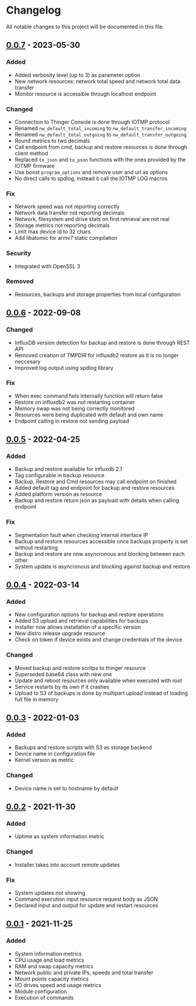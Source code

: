 # Changelog
All notable changes to this project will be documented in this file.

## [0.0.7] - 2023-05-30
### Added
- Added verbosity level (up to 3) as parameter option
- New network resources: network total speed and network total data transfer
- Monitor resource is accessible through localhost endpoint

### Changed
- Connection to Thinger Console is done through IOTMP protocol
- Renamed `nw_default_total_incoming` to `nw_default_transfer_incoming`
- Renamed `nw_default_total_outgoing` to `nw_default_transfer_outgoing`
- Round metrics to two decimals
- Call endpoint from cmd, backup and restore resources is done through client method
- Replaced `to_json` and `to_pson` functions with the ones provided by the IOTMP firmware
- Use boost `program_options` and remove user and url as options
- No direct calls to spdlog, instead it call the IOTMP LOG macros

### Fix
- Network speed was not reporting correctly
- Network data transfer not reporting decimals
- Network, filesystem and drive stats on first retrieval are not real
- Storage metrics not reporting decimals
- Limit max device id to 32 chars
- Add libatomic for armv7 static compilation

### Security
- Integrated with OpenSSL 3

### Removed
- Resources, backups and storage properties from local configuration

## [0.0.6] - 2022-09-08
### Changed
- InfluxDB version detection for backup and restore is done through REST API
- Removed creation of TMPDIR for influxdb2 restore as it is no longer neccesary
- Improved log output using spdlog library

### Fix
- When exec command fails internally function will return false
- Restore on influxdb2 was not restarting container
- Memory swap was not being correctly monitored
- Resources were being duplicated with default and own name
- Endpoint calling in restore not sending payload

## [0.0.5] - 2022-04-25
### Added
- Backup and restore available for influxdb 2.1
- Tag configurable in backup resource
- Backup, Restore and Cmd resources may call endpoint on finished
- Added default tag and endpoint for backup and restore resources
- Added platform version as resource
- Backup and restore return json as payload with details when calling endpoint

### Fix
- Segmentation fault when checking internal interface IP
- Backup and restore resources accessible once backups property is set without restarting
- Backup and restore are now asyncronous and blocking between each other
- System update is asyncronous and blocking against backup and restore

## [0.0.4] - 2022-03-14
### Added
- New configuration options for backup and restore operations
- Added S3 upload and retrieval capabilities for backups
- Installer now allows installation of a specific version
- New distro release upgrade resource
- Check on token if device exists and change credentials of the device

### Changed
- Moved backup and restore scritps to thinger resource
- Superseded base64 class with new one
- Update and reboot resources only available when executed with root
- Service restarts by its own if it crashes
- Upload to S3 of backups is done by multipart upload instead of loading full file in memory

## [0.0.3] - 2022-01-03
### Added
- Backups and restore scripts with S3 as storage backend
- Device name in configuration file
- Kernel version as metric

### Changed
- Device name is set to hostname by default

## [0.0.2] - 2021-11-30
### Added
- Uptime as system information metric

### Changed
- Installer takes into account remote updates

### Fix
- System updates not showing
- Command execution input resource request body as JSON
- Declared input and output for update and restart resources

## [0.0.1] - 2021-11-25
### Added
- System information metrics
- CPU usage and load metrics
- RAM and swap capacity metrics
- Network public and private IPs, speeds and total transfer
- Mount points capacity metrics
- I/O drives speed and usage metrics
- Module configuration
- Execution of commands

[0.0.7]: https://github.com/thinger-io/monitoring-client/compare/0.0.6...0.0.7
[0.0.6]: https://github.com/thinger-io/monitoring-client/compare/0.0.5...0.0.6
[0.0.5]: https://github.com/thinger-io/monitoring-client/compare/0.0.4...0.0.5
[0.0.4]: https://github.com/thinger-io/monitoring-client/compare/0.0.3...0.0.4
[0.0.3]: https://github.com/thinger-io/monitoring-client/compare/0.0.2...0.0.3
[0.0.2]: https://github.com/thinger-io/monitoring-client/compare/0.0.1...0.0.2
[0.0.1]: https://github.com/thinger-io/monitoring-client/tag/0.0.1
